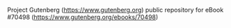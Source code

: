 Project Gutenberg (https://www.gutenberg.org) public repository for
eBook #70498 (https://www.gutenberg.org/ebooks/70498)

